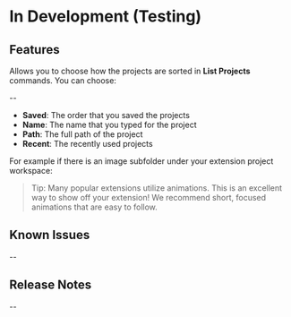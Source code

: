 # In Development (Testing)

## Features

Allows you to choose how the projects are sorted in **List Projects** commands. You can choose:

--

* **Saved**: The order that you saved the projects
* **Name**: The name that you typed for the project
* **Path**: The full path of the project
* **Recent**: The recently used projects

For example if there is an image subfolder under your extension project workspace:

> Tip: Many popular extensions utilize animations. This is an excellent way to show off your extension! We recommend short, focused animations that are easy to follow.

## Known Issues

-- 

## Release Notes

--